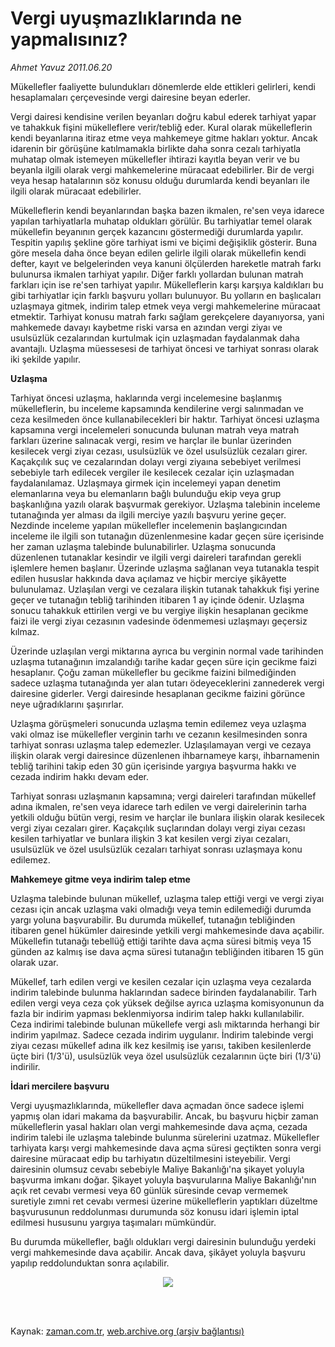 # Vergi uyuşmazlıklarında ne yapmalısınız?

*Ahmet  Yavuz 2011.06.20*

<td class="columnist-detail">
<p>Mükellefler faaliyette bulundukları dönemlerde elde ettikleri gelirleri, kendi hesaplamaları çerçevesinde vergi dairesine beyan ederler.</p>
<p>
<div id="haberMetinDiv">
<p> Vergi dairesi kendisine verilen beyanları doğru kabul ederek tarhiyat yapar ve tahakkuk fişini mükelleflere verir/tebliğ eder. Kural olarak mükelleflerin kendi beyanlarına itiraz etme veya mahkemeye gitme hakları yoktur. Ancak idarenin bir görüşüne katılmamakla birlikte daha sonra cezalı tarhiyatla muhatap olmak istemeyen mükellefler ihtirazi kayıtla beyan verir ve bu beyanla ilgili olarak vergi mahkemelerine müracaat edebilirler. Bir de vergi veya hesap hatalarının söz konusu olduğu durumlarda kendi beyanları ile ilgili olarak müracaat edebilirler.
<p>Mükelleflerin kendi beyanlarından başka bazen ikmalen, re'sen veya idarece yapılan tarhiyatlarla muhatap oldukları görülür. Bu tarhiyatlar temel olarak mükellefin beyanının gerçek kazancını göstermediği durumlarda yapılır. Tespitin yapılış şekline göre tarhiyat ismi ve biçimi değişiklik gösterir. Buna göre mesela daha önce beyan edilen gelirle ilgili olarak mükellefin kendi defter, kayıt ve belgelerinden veya kanuni ölçülerden hareketle matrah farkı bulunursa ikmalen tarhiyat yapılır. Diğer farklı yollardan bulunan matrah farkları için ise re'sen tarhiyat yapılır. Mükelleflerin karşı karşıya kaldıkları bu gibi tarhiyatlar için farklı başvuru yolları bulunuyor. Bu yolların en başlıcaları uzlaşmaya gitmek, indirim talep etmek veya vergi mahkemelerine müracaat etmektir. Tarhiyat konusu matrah farkı sağlam gerekçelere dayanıyorsa, yani mahkemede davayı kaybetme riski varsa en azından vergi ziyaı ve usulsüzlük cezalarından kurtulmak için uzlaşmadan faydalanmak daha avantajlı. Uzlaşma müessesesi de tarhiyat öncesi ve tarhiyat sonrası olarak iki şekilde yapılır.
<p><b>Uzlaşma</b>
<p>Tarhiyat öncesi uzlaşma, haklarında vergi incelemesine başlanmış mükelleflerin, bu inceleme kapsamında kendilerine vergi salınmadan ve ceza kesilmeden önce kullanabilecekleri bir haktır. Tarhiyat öncesi uzlaşma kapsamına vergi incelemeleri sonucunda bulunan matrah veya matrah farkları üzerine salınacak vergi, resim ve harçlar ile bunlar üzerinden kesilecek vergi ziyaı cezası, usulsüzlük ve özel usulsüzlük cezaları girer. Kaçakçılık suç ve cezalarından dolayı vergi ziyaına sebebiyet verilmesi sebebiyle tarh edilecek vergiler ile kesilecek cezalar için uzlaşmadan faydalanılamaz. Uzlaşmaya girmek için incelemeyi yapan denetim elemanlarına veya bu elemanların bağlı bulunduğu ekip veya grup başkanlığına yazılı olarak başvurmak gerekiyor. Uzlaşma talebinin inceleme tutanağında yer alması da ilgili merciye yazılı başvuru yerine geçer. Nezdinde inceleme yapılan mükellefler incelemenin başlangıcından inceleme ile ilgili son tutanağın düzenlenmesine kadar geçen süre içerisinde her zaman uzlaşma talebinde bulunabilirler. Uzlaşma sonucunda düzenlenen tutanaklar kesindir ve ilgili vergi daireleri tarafından gerekli işlemlere hemen başlanır. Üzerinde uzlaşma sağlanan veya tutanakla tespit edilen hususlar hakkında dava açılamaz ve hiçbir merciye şikâyette bulunulamaz. Uzlaşılan vergi ve cezalara ilişkin tutanak tahakkuk fişi yerine geçer ve tutanağın tebliğ tarihinden itibaren 1 ay içinde ödenir. Uzlaşma sonucu tahakkuk ettirilen vergi ve bu vergiye ilişkin hesaplanan gecikme faizi ile vergi ziyaı cezasının vadesinde ödenmemesi uzlaşmayı geçersiz kılmaz.
<p>Üzerinde uzlaşılan vergi miktarına ayrıca bu verginin normal vade tarihinden uzlaşma tutanağının imzalandığı tarihe kadar geçen süre için gecikme faizi hesaplanır. Çoğu zaman mükellefler bu gecikme faizini bilmediğinden sadece uzlaşma tutanağında yer alan tutarı ödeyeceklerini zannederek vergi dairesine giderler. Vergi dairesinde hesaplanan gecikme faizini görünce neye uğradıklarını şaşırırlar.
<p>Uzlaşma görüşmeleri sonucunda uzlaşma temin edilemez veya uzlaşma vaki olmaz ise mükellefler verginin tarhı ve cezanın kesilmesinden sonra tarhiyat sonrası uzlaşma talep edemezler. Uzlaşılamayan vergi ve cezaya ilişkin olarak vergi dairesince düzenlenen ihbarnameye karşı, ihbarnamenin tebliğ tarihini takip eden 30 gün içerisinde yargıya başvurma hakkı ve cezada indirim hakkı devam eder. 
<p>Tarhiyat sonrası uzlaşmanın kapsamına; vergi daireleri tarafından mükellef adına ikmalen, re'sen veya idarece tarh edilen ve vergi dairelerinin tarha yetkili olduğu bütün vergi, resim ve harçlar ile bunlara ilişkin olarak kesilecek vergi ziyaı cezaları girer. Kaçakçılık suçlarından dolayı vergi ziyaı cezası kesilen tarhiyatlar ve bunlara ilişkin 3 kat kesilen vergi ziyaı cezaları, usulsüzlük ve özel usulsüzlük cezaları tarhiyat sonrası uzlaşmaya konu edilemez.
<p><b>Mahkemeye gitme veya indirim talep etme
</b>
<p>Uzlaşma talebinde bulunan mükellef, uzlaşma talep ettiği vergi ve vergi ziyaı cezası için ancak uzlaşma vaki olmadığı veya temin edilemediği durumda yargı yoluna başvurabilir. Bu durumda mükellef, tutanağın tebliğinden itibaren genel hükümler dairesinde yetkili vergi mahkemesinde dava açabilir. Mükellefin tutanağı tebellüğ ettiği tarihte dava açma süresi bitmiş veya 15 günden az kalmış ise dava açma süresi tutanağın tebliğinden itibaren 15 gün olarak uzar.
<p>Mükellef, tarh edilen vergi ve kesilen cezalar için uzlaşma veya cezalarda indirim talebinde bulunma haklarından sadece birinden faydalanabilir. Tarh edilen vergi veya ceza çok yüksek değilse ayrıca uzlaşma komisyonunun da fazla bir indirim yapması beklenmiyorsa indirim talep hakkı kullanılabilir. Ceza indirimi talebinde bulunan mükellefe vergi aslı miktarında herhangi bir indirim yapılmaz. Sadece cezada indirim uygulanır. İndirim talebinde vergi ziyaı cezası mükellef adına ilk kez kesilmiş ise yarısı, takiben kesilenlerde üçte biri (1/3'ü), usulsüzlük veya özel usulsüzlük cezalarının üçte biri (1/3'ü) indirilir.
<p><b>İdari mercilere başvuru
</b>
<p>Vergi uyuşmazlıklarında, mükellefler dava açmadan önce sadece işlemi yapmış olan idari makama da başvurabilir. Ancak, bu başvuru hiçbir zaman mükelleflerin yasal hakları olan vergi mahkemesinde dava açma, cezada indirim talebi ile uzlaşma talebinde bulunma sürelerini uzatmaz. Mükellefler tarhiyata karşı vergi mahkemesinde dava açma süresi geçtikten sonra vergi dairesine müracaat edip bu tarhiyatın düzeltilmesini isteyebilir. Vergi dairesinin olumsuz cevabı sebebiyle Maliye Bakanlığı'na şikayet yoluyla başvurma imkanı doğar. Şikayet yoluyla başvurularına Maliye Bakanlığı'nın açık ret cevabı vermesi veya 60 günlük süresinde cevap vermemek suretiyle zımni ret cevabı vermesi üzerine mükelleflerin yaptıkları düzeltme başvurusunun reddolunması durumunda söz konusu idari işlemin iptal edilmesi hususunu yargıya taşımaları mümkündür.
<p>Bu durumda mükellefler, bağlı oldukları vergi dairesinin bulunduğu yerdeki vergi mahkemesinde dava açabilir. Ancak dava, şikâyet yoluyla başvuru yapılıp reddolunduktan sonra açılabilir.
<p>
<p><p align="center"><img border="0" src="http://web.archive.org/web/20111101075738im_/http://medya.zaman.com.tr/2011/06/20/vergi-takvimi.jpg"/>
</p></p></p></p></p></p></p></p></p></p></p></p></p></p></p></p></div>
</p>


<p><br>
		 </br></p></td>

Kaynak: [zaman.com.tr](http://zaman.com.tr/yazar.do?yazino=1148708), [web.archive.org (arşiv bağlantısı)](http://web.archive.org/web/20111101075738/http://www.zaman.com.tr/yazar.do?yazino=1148708)
